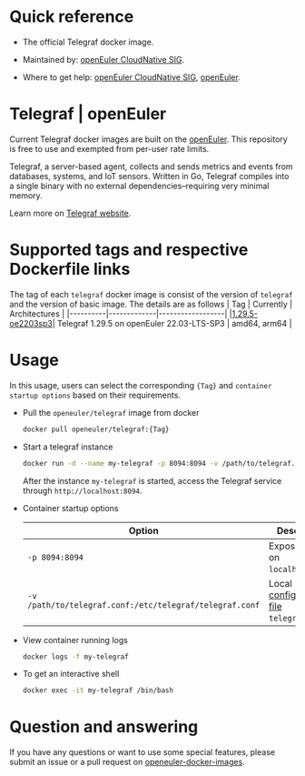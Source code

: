 # Quick reference

- The official Telegraf docker image.

- Maintained by: [openEuler CloudNative SIG](https://gitee.com/openeuler/cloudnative).

- Where to get help: [openEuler CloudNative SIG](https://gitee.com/openeuler/cloudnative), [openEuler](https://gitee.com/openeuler/community).

# Telegraf | openEuler
Current Telegraf docker images are built on the [openEuler](https://repo.openeuler.org/). This repository is free to use and exempted from per-user rate limits.

Telegraf, a server-based agent, collects and sends metrics and events from databases, systems, and IoT sensors. Written in Go, Telegraf compiles into a single binary with no external dependencies–requiring very minimal memory.

Learn more on [Telegraf website](https://docs.influxdata.com/telegraf/v1/).

# Supported tags and respective Dockerfile links
The tag of each `telegraf` docker image is consist of the version of `telegraf` and the version of basic image. The details are as follows
|    Tag   |  Currently  |   Architectures  |
|----------|-------------|------------------|
|[1.29.5-oe2203sp3](https://gitee.com/openeuler/openeuler-docker-images/blob/master/telegraf/1.29.5/22.03-lts-sp3/Dockerfile)| Telegraf 1.29.5 on openEuler 22.03-LTS-SP3 | amd64, arm64 |

# Usage
In this usage, users can select the corresponding `{Tag}` and `container startup options` based on their requirements.

- Pull the `openeuler/telegraf` image from docker

	```bash
	docker pull openeuler/telegraf:{Tag}
	```

- Start a telegraf instance

	```bash
	docker run -d --name my-telegraf -p 8094:8094 -v /path/to/telegraf.conf:/etc/telegraf/telegraf.conf openeuler/telegraf:{Tag}
	```
	After the instance `my-telegraf` is started, access the Telegraf service through `http://localhost:8094`.

- Container startup options

	| Option | Description |
	|--|--|
	| `-p 8094:8094` | Expose telegraf on `localhost:8094`. |
	| `-v /path/to/telegraf.conf:/etc/telegraf/telegraf.conf` | Local [configuration file](https://docs.influxdata.com/telegraf/v1/)⁠ `telegraf.conf`. |

- View container running logs

	```bash
	docker logs -f my-telegraf
	```

- To get an interactive shell

	```bash
	docker exec -it my-telegraf /bin/bash
	```
	
# Question and answering
If you have any questions or want to use some special features, please submit an issue or a pull request on [openeuler-docker-images](https://gitee.com/openeuler/openeuler-docker-images).